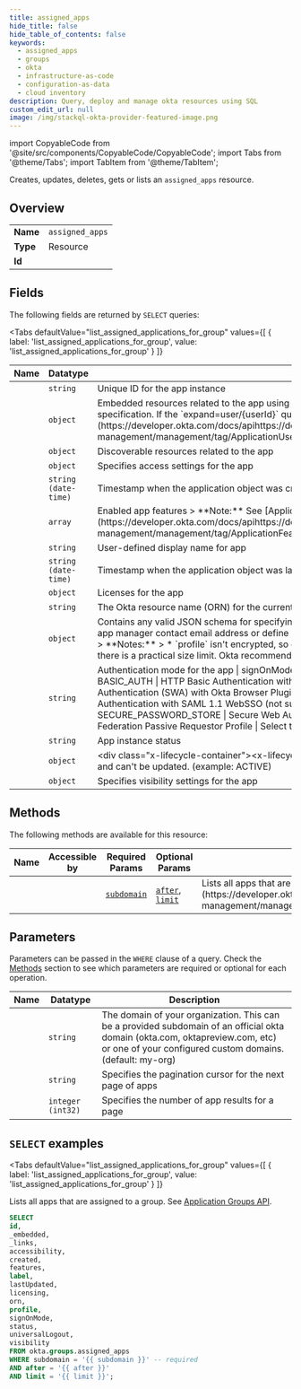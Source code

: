 ```yaml
--- 
title: assigned_apps
hide_title: false
hide_table_of_contents: false
keywords:
  - assigned_apps
  - groups
  - okta
  - infrastructure-as-code
  - configuration-as-data
  - cloud inventory
description: Query, deploy and manage okta resources using SQL
custom_edit_url: null
image: /img/stackql-okta-provider-featured-image.png
---
```


import CopyableCode from '@site/src/components/CopyableCode/CopyableCode';
import Tabs from '@theme/Tabs';
import TabItem from '@theme/TabItem';

Creates, updates, deletes, gets or lists an <code>assigned_apps</code> resource.

## Overview
<table><tbody>
<tr><td><b>Name</b></td><td><code>assigned_apps</code></td></tr>
<tr><td><b>Type</b></td><td>Resource</td></tr>
<tr><td><b>Id</b></td><td><CopyableCode code="okta.groups.assigned_apps" /></td></tr>
</tbody></table>

## Fields

The following fields are returned by `SELECT` queries:

<Tabs
    defaultValue="list_assigned_applications_for_group"
    values={[
        { label: 'list_assigned_applications_for_group', value: 'list_assigned_applications_for_group' }
    ]}
>
<TabItem value="list_assigned_applications_for_group">

<table>
<thead>
    <tr>
    <th>Name</th>
    <th>Datatype</th>
    <th>Description</th>
    </tr>
</thead>
<tbody>
<tr>
    <td><CopyableCode code="id" /></td>
    <td><code>string</code></td>
    <td>Unique ID for the app instance</td>
</tr>
<tr>
    <td><CopyableCode code="_embedded" /></td>
    <td><code>object</code></td>
    <td>Embedded resources related to the app using the [JSON Hypertext Application Language](https://datatracker.ietf.org/doc/html/draft-kelly-json-hal-06) specification. If the `expand=user/&#123;userId&#125;` query parameter is specified, then the assigned [Application User](https://developer.okta.com/docs/apihttps://developer.okta.com/docs/apihttps://developer.okta.com/docs/apihttps://developer.okta.com/docs/api/openapi/okta-management/management/tag/ApplicationUsers/) is embedded.</td>
</tr>
<tr>
    <td><CopyableCode code="_links" /></td>
    <td><code>object</code></td>
    <td>Discoverable resources related to the app</td>
</tr>
<tr>
    <td><CopyableCode code="accessibility" /></td>
    <td><code>object</code></td>
    <td>Specifies access settings for the app</td>
</tr>
<tr>
    <td><CopyableCode code="created" /></td>
    <td><code>string (date-time)</code></td>
    <td>Timestamp when the application object was created</td>
</tr>
<tr>
    <td><CopyableCode code="features" /></td>
    <td><code>array</code></td>
    <td>Enabled app features &gt; **Note:** See [Application Features](https://developer.okta.com/docs/apihttps://developer.okta.com/docs/apihttps://developer.okta.com/docs/apihttps://developer.okta.com/docs/api/openapi/okta-management/management/tag/ApplicationFeatures/) for app provisioning features. </td>
</tr>
<tr>
    <td><CopyableCode code="label" /></td>
    <td><code>string</code></td>
    <td>User-defined display name for app</td>
</tr>
<tr>
    <td><CopyableCode code="lastUpdated" /></td>
    <td><code>string (date-time)</code></td>
    <td>Timestamp when the application object was last updated</td>
</tr>
<tr>
    <td><CopyableCode code="licensing" /></td>
    <td><code>object</code></td>
    <td>Licenses for the app</td>
</tr>
<tr>
    <td><CopyableCode code="orn" /></td>
    <td><code>string</code></td>
    <td>The Okta resource name (ORN) for the current app instance</td>
</tr>
<tr>
    <td><CopyableCode code="profile" /></td>
    <td><code>object</code></td>
    <td>Contains any valid JSON schema for specifying properties that can be referenced from a request (only available to OAuth 2.0 client apps). For example, add an app manager contact email address or define an allowlist of groups that you can then reference using the Okta Expression Language `getFilteredGroups` function.  &gt; **Notes:** &gt; * `profile` isn't encrypted, so don't store sensitive data in it. &gt; * `profile` doesn't limit the level of nesting in the JSON schema you created, but there is a practical size limit. Okta recommends a JSON schema size of 1 MB or less for best performance.</td>
</tr>
<tr>
    <td><CopyableCode code="signOnMode" /></td>
    <td><code>string</code></td>
    <td>Authentication mode for the app  | signOnMode | Description | | ---------- | ----------- | | AUTO_LOGIN | Secure Web Authentication (SWA) | | BASIC_AUTH | HTTP Basic Authentication with Okta Browser Plugin | | BOOKMARK | Just a bookmark (no-authentication) | | BROWSER_PLUGIN | Secure Web Authentication (SWA) with Okta Browser Plugin | | OPENID_CONNECT | Federated Authentication with OpenID Connect (OIDC) | | SAML_1_1 | Federated Authentication with SAML 1.1 WebSSO (not supported for custom apps) | | SAML_2_0 | Federated Authentication with SAML 2.0 WebSSO | | SECURE_PASSWORD_STORE | Secure Web Authentication (SWA) with POST (plugin not required) | | WS_FEDERATION | Federated Authentication with WS-Federation Passive Requestor Profile |  Select the `signOnMode` for your custom app: </td>
</tr>
<tr>
    <td><CopyableCode code="status" /></td>
    <td><code>string</code></td>
    <td>App instance status</td>
</tr>
<tr>
    <td><CopyableCode code="universalLogout" /></td>
    <td><code>object</code></td>
    <td>&lt;div class="x-lifecycle-container"&gt;&lt;x-lifecycle class="oie"&gt;&lt;/x-lifecycle&gt;&lt;/div&gt; Universal Logout properties for the app. These properties are only returned and can't be updated. (example: ACTIVE)</td>
</tr>
<tr>
    <td><CopyableCode code="visibility" /></td>
    <td><code>object</code></td>
    <td>Specifies visibility settings for the app</td>
</tr>
</tbody>
</table>
</TabItem>
</Tabs>

## Methods

The following methods are available for this resource:

<table>
<thead>
    <tr>
    <th>Name</th>
    <th>Accessible by</th>
    <th>Required Params</th>
    <th>Optional Params</th>
    <th>Description</th>
    </tr>
</thead>
<tbody>
<tr>
    <td><a href="#list_assigned_applications_for_group"><CopyableCode code="list_assigned_applications_for_group" /></a></td>
    <td><CopyableCode code="select" /></td>
    <td><a href="#parameter-subdomain"><code>subdomain</code></a></td>
    <td><a href="#parameter-after"><code>after</code></a>, <a href="#parameter-limit"><code>limit</code></a></td>
    <td>Lists all apps that are assigned to a group. See [Application Groups API](https://developer.okta.com/docs/apihttps://developer.okta.com/docs/apihttps://developer.okta.com/docs/apihttps://developer.okta.com/docs/api/openapi/okta-management/management/tag/ApplicationGroups/).</td>
</tr>
</tbody>
</table>

## Parameters

Parameters can be passed in the `WHERE` clause of a query. Check the [Methods](#methods) section to see which parameters are required or optional for each operation.

<table>
<thead>
    <tr>
    <th>Name</th>
    <th>Datatype</th>
    <th>Description</th>
    </tr>
</thead>
<tbody>
<tr id="parameter-subdomain">
    <td><CopyableCode code="subdomain" /></td>
    <td><code>string</code></td>
    <td>The domain of your organization. This can be a provided subdomain of an official okta domain (okta.com, oktapreview.com, etc) or one of your configured custom domains. (default: my-org)</td>
</tr>
<tr id="parameter-after">
    <td><CopyableCode code="after" /></td>
    <td><code>string</code></td>
    <td>Specifies the pagination cursor for the next page of apps</td>
</tr>
<tr id="parameter-limit">
    <td><CopyableCode code="limit" /></td>
    <td><code>integer (int32)</code></td>
    <td>Specifies the number of app results for a page</td>
</tr>
</tbody>
</table>

## `SELECT` examples

<Tabs
    defaultValue="list_assigned_applications_for_group"
    values={[
        { label: 'list_assigned_applications_for_group', value: 'list_assigned_applications_for_group' }
    ]}
>
<TabItem value="list_assigned_applications_for_group">

Lists all apps that are assigned to a group. See [Application Groups API](https://developer.okta.com/docs/apihttps://developer.okta.com/docs/apihttps://developer.okta.com/docs/apihttps://developer.okta.com/docs/api/openapi/okta-management/management/tag/ApplicationGroups/).

```sql
SELECT
id,
_embedded,
_links,
accessibility,
created,
features,
label,
lastUpdated,
licensing,
orn,
profile,
signOnMode,
status,
universalLogout,
visibility
FROM okta.groups.assigned_apps
WHERE subdomain = '{{ subdomain }}' -- required
AND after = '{{ after }}'
AND limit = '{{ limit }}';
```
</TabItem>
</Tabs>
